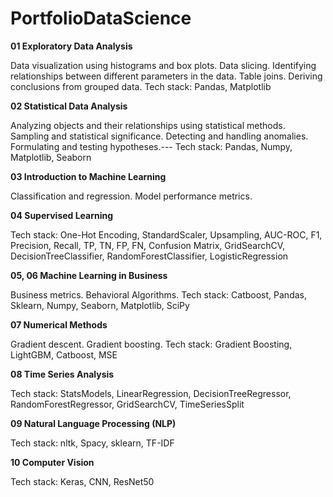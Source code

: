 # PortfolioDataScience

**01 Exploratory Data Analysis**

Data visualization using histograms and box plots. Data slicing. Identifying relationships between different parameters in the data. Table joins. Deriving conclusions from grouped data.
Tech stack:
Pandas, Matplotlib  

**02 Statistical Data Analysis**

Analyzing objects and their relationships using statistical methods. Sampling and statistical significance. Detecting and handling anomalies. Formulating and testing hypotheses.---
Tech stack:
Pandas, Numpy, Matplotlib,  Seaborn

**03 Introduction to Machine Learning**

Classification and regression. Model performance metrics.

**04 Supervised Learning**

Tech stack:
One-Hot Encoding, StandardScaler, Upsampling, AUC-ROC, F1, Precision, Recall, TP, TN, FP, FN, Confusion Matrix, GridSearchCV, DecisionTreeClassifier, RandomForestClassifier, LogisticRegression

**05, 06 Machine Learning in Business**

Business metrics.
Behavioral Algorithms.
Tech stack:
Catboost, Pandas, Sklearn, Numpy, Seaborn, Matplotlib, SciPy

**07 Numerical Methods**

Gradient descent. Gradient boosting.
Tech stack:
Gradient Boosting, LightGBM, Catboost, MSE

**08 Time Series Analysis**

Tech stack:
StatsModels, LinearRegression, DecisionTreeRegressor, RandomForestRegressor, GridSearchCV, TimeSeriesSplit

**09 Natural Language Processing (NLP)**

Tech stack:
nltk, Spacy, sklearn, TF-IDF

**10 Computer Vision**

Tech stack:
Keras, CNN, ResNet50


